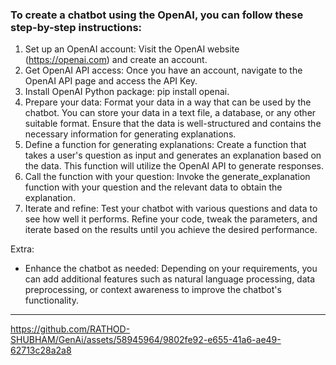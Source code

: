 ### To create a chatbot using the OpenAI, you can follow these step-by-step instructions:

  1. Set up an OpenAI account: Visit the OpenAI website (https://openai.com) and create an account.
  2. Get OpenAI API access: Once you have an account, navigate to the OpenAI API page and access the API Key.
  3. Install OpenAI Python package: pip install openai.
  4. Prepare your data: Format your data in a way that can be used by the chatbot. You can store your data in a text file, a database, or any other suitable format. Ensure that the data is well-structured and contains the necessary information for generating explanations.
  5. Define a function for generating explanations: Create a function that takes a user's question as input and generates an explanation based on the data. This function will utilize the OpenAI API to generate responses.
  6. Call the function with your question: Invoke the generate_explanation function with your question and the relevant data to obtain the explanation.
  7. Iterate and refine: Test your chatbot with various questions and data to see how well it performs. Refine your code, tweak the parameters, and iterate based on the results until you achieve the desired performance.
  
 Extra: 
 *  Enhance the chatbot as needed: Depending on your requirements, you can add additional features such as natural language processing, data preprocessing, or context awareness to improve the chatbot's functionality.

---

https://github.com/RATHOD-SHUBHAM/GenAi/assets/58945964/9802fe92-e655-41a6-ae49-62713c28a2a8

